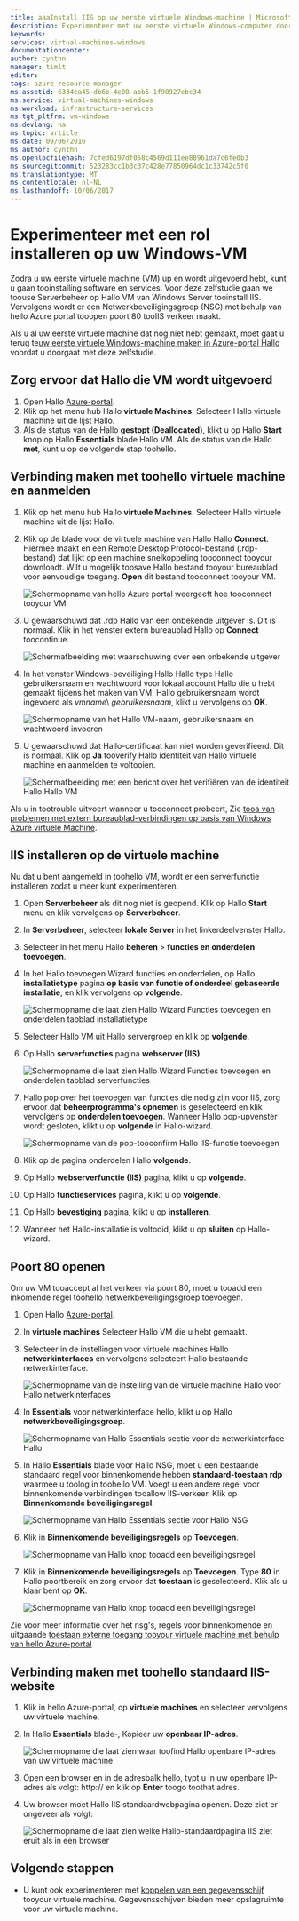 ```yaml
---
title: aaaInstall IIS op uw eerste virtuele Windows-machine | Microsoft Docs
description: Experimenteer met uw eerste virtuele Windows-computer door IIS installeren en openen met behulp van poort 80 hello Azure-portal.
keywords: 
services: virtual-machines-windows
documentationcenter: 
author: cynthn
manager: timlt
editor: 
tags: azure-resource-manager
ms.assetid: 6334ea45-db6b-4e08-abb5-1f98927ebc34
ms.service: virtual-machines-windows
ms.workload: infrastructure-services
ms.tgt_pltfrm: vm-windows
ms.devlang: na
ms.topic: article
ms.date: 09/06/2016
ms.author: cynthn
ms.openlocfilehash: 7cfed6197df058c4569d111ee88961da7c6fe0b3
ms.sourcegitcommit: 523283cc1b3c37c428e77850964dc1c33742c5f0
ms.translationtype: MT
ms.contentlocale: nl-NL
ms.lasthandoff: 10/06/2017
---
```

# <a name="experiment-with-installing-a-role-on-your-windows-vm"></a>Experimenteer met een rol installeren op uw Windows-VM
Zodra u uw eerste virtuele machine (VM) up en wordt uitgevoerd hebt, kunt u gaan tooinstalling software en services. Voor deze zelfstudie gaan we toouse Serverbeheer op Hallo VM van Windows Server tooinstall IIS. Vervolgens wordt er een Netwerkbeveiligingsgroep (NSG) met behulp van hello Azure portal tooopen poort 80 tooIIS verkeer maakt. 

Als u al uw eerste virtuele machine dat nog niet hebt gemaakt, moet gaat u terug te[uw eerste virtuele Windows-machine maken in Azure-portal Hallo](../virtual-machines-windows-hero-tutorial.md?toc=%2fazure%2fvirtual-machines%2fwindows%2ftoc.json) voordat u doorgaat met deze zelfstudie.

## <a name="make-sure-hello-vm-is-running"></a>Zorg ervoor dat Hallo die VM wordt uitgevoerd
1. Open Hallo [Azure-portal](https://portal.azure.com).
2. Klik op het menu hub Hallo **virtuele Machines**. Selecteer Hallo virtuele machine uit de lijst Hallo.
3. Als de status van de Hallo **gestopt (Deallocated)**, klikt u op Hallo **Start** knop op Hallo **Essentials** blade Hallo VM. Als de status van de Hallo **met**, kunt u op de volgende stap toohello.

## <a name="connect-toohello-virtual-machine-and-sign-in"></a>Verbinding maken met toohello virtuele machine en aanmelden
1. Klik op het menu hub Hallo **virtuele Machines**. Selecteer Hallo virtuele machine uit de lijst Hallo.
2. Klik op de blade voor de virtuele machine van Hallo Hallo **Connect**. Hiermee maakt en een Remote Desktop Protocol-bestand (.rdp-bestand) dat lijkt op een machine snelkoppeling tooconnect tooyour downloadt. Wilt u mogelijk toosave Hallo bestand tooyour bureaublad voor eenvoudige toegang. **Open** dit bestand tooconnect tooyour VM.
   
    ![Schermopname van hello Azure portal weergeeft hoe tooconnect tooyour VM](./media/hero-role/connect.png)
3. U gewaarschuwd dat .rdp Hallo van een onbekende uitgever is. Dit is normaal. Klik in het venster extern bureaublad Hallo op **Connect** toocontinue.
   
    ![Schermafbeelding met waarschuwing over een onbekende uitgever](./media/hero-role/rdp-warn.png)
4. In het venster Windows-beveiliging Hallo Hallo type Hallo gebruikersnaam en wachtwoord voor lokaal account Hallo die u hebt gemaakt tijdens het maken van VM. Hallo gebruikersnaam wordt ingevoerd als *vmname*&#92; *gebruikersnaam*, klikt u vervolgens op **OK**.
   
    ![Schermopname van het Hallo VM-naam, gebruikersnaam en wachtwoord invoeren](./media/hero-role/credentials.png)
5. U gewaarschuwd dat Hallo-certificaat kan niet worden geverifieerd. Dit is normaal. Klik op **Ja** tooverify Hallo identiteit van Hallo virtuele machine en aanmelden te voltooien.
   
   ![Schermafbeelding met een bericht over het verifiëren van de identiteit Hallo Hallo VM](./media/hero-role/cert-warning.png)

Als u in tootrouble uitvoert wanneer u tooconnect probeert, Zie [tooa van problemen met extern bureaublad-verbindingen op basis van Windows Azure virtuele Machine](troubleshoot-rdp-connection.md?toc=%2fazure%2fvirtual-machines%2fwindows%2ftoc.json).

## <a name="install-iis-on-your-vm"></a>IIS installeren op de virtuele machine
Nu dat u bent aangemeld in toohello VM, wordt er een serverfunctie installeren zodat u meer kunt experimenteren.

1. Open **Serverbeheer** als dit nog niet is geopend. Klik op Hallo **Start** menu en klik vervolgens op **Serverbeheer**.
2. In **Serverbeheer**, selecteer **lokale Server** in het linkerdeelvenster Hallo. 
3. Selecteer in het menu Hallo **beheren** > **functies en onderdelen toevoegen**.
4. In het Hallo toevoegen Wizard functies en onderdelen, op Hallo **installatietype** pagina **op basis van functie of onderdeel gebaseerde installatie**, en klik vervolgens op **volgende**.
   
    ![Schermopname die laat zien Hallo Wizard Functies toevoegen en onderdelen tabblad installatietype](./media/hero-role/role-wizard.png)
5. Selecteer Hallo VM uit Hallo servergroep en klik op **volgende**.
6. Op Hallo **serverfuncties** pagina **webserver (IIS)**.
   
    ![Schermopname die laat zien Hallo Wizard Functies toevoegen en onderdelen tabblad serverfuncties](./media/hero-role/add-iis.png)
7. Hallo pop over het toevoegen van functies die nodig zijn voor IIS, zorg ervoor dat **beheerprogramma's opnemen** is geselecteerd en klik vervolgens op **onderdelen toevoegen**. Wanneer Hallo pop-upvenster wordt gesloten, klikt u op **volgende** in Hallo-wizard.
   
    ![Schermopname van de pop-tooconfirm Hallo IIS-functie toevoegen](./media/hero-role/confirm-add-feature.png)
8. Klik op de pagina onderdelen Hallo **volgende**.
9. Op Hallo **webserverfunctie (IIS)** pagina, klikt u op **volgende**. 
10. Op Hallo **functieservices** pagina, klikt u op **volgende**. 
11. Op Hallo **bevestiging** pagina, klikt u op **installeren**. 
12. Wanneer het Hallo-installatie is voltooid, klikt u op **sluiten** op Hallo-wizard.

## <a name="open-port-80"></a>Poort 80 openen
Om uw VM tooaccept al het verkeer via poort 80, moet u tooadd een inkomende regel toohello netwerkbeveiligingsgroep toevoegen. 

1. Open Hallo [Azure-portal](https://portal.azure.com).
2. In **virtuele machines** Selecteer Hallo VM die u hebt gemaakt.
3. Selecteer in de instellingen voor virtuele machines Hallo **netwerkinterfaces** en vervolgens selecteert Hallo bestaande netwerkinterface.
   
    ![Schermopname van de instelling van de virtuele machine Hallo voor Hallo netwerkinterfaces](./media/hero-role/network-interface.png)
4. In **Essentials** voor netwerkinterface hello, klikt u op Hallo **netwerkbeveiligingsgroep**.
   
    ![Schermopname van Hallo Essentials sectie voor de netwerkinterface Hallo](./media/hero-role/select-nsg.png)
5. In Hallo **Essentials** blade voor Hallo NSG, moet u een bestaande standaard regel voor binnenkomende hebben **standaard-toestaan rdp** waarmee u toolog in toohello VM. Voegt u een andere regel voor binnenkomende verbindingen tooallow IIS-verkeer. Klik op **Binnenkomende beveiligingsregel**.
   
    ![Schermopname van Hallo Essentials sectie voor Hallo NSG](./media/hero-role/inbound.png)
6. Klik in **Binnenkomende beveiligingsregels** op **Toevoegen**.
   
    ![Schermopname van Hallo knop tooadd een beveiligingsregel](./media/hero-role/add-rule.png)
7. Klik in **Binnenkomende beveiligingsregels** op **Toevoegen**. Type **80** in Hallo poortbereik en zorg ervoor dat **toestaan** is geselecteerd. Klik als u klaar bent op **OK**.
   
    ![Schermopname van Hallo knop tooadd een beveiligingsregel](./media/hero-role/port-80.png)

Zie voor meer informatie over het nsg's, regels voor binnenkomende en uitgaande [toestaan externe toegang tooyour virtuele machine met behulp van hello Azure-portal](nsg-quickstart-portal.md?toc=%2fazure%2fvirtual-machines%2fwindows%2ftoc.json)

## <a name="connect-toohello-default-iis-website"></a>Verbinding maken met toohello standaard IIS-website
1. Klik in hello Azure-portal, op **virtuele machines** en selecteer vervolgens uw virtuele machine.
2. In Hallo **Essentials** blade-, Kopieer uw **openbaar IP-adres**.
   
    ![Schermopname die laat zien waar toofind Hallo openbare IP-adres van uw virtuele machine](./media/hero-role/ipaddress.png)
3. Open een browser en in de adresbalk hello, typt u in uw openbare IP-adres als volgt: http://<publicIPaddress> en klik op **Enter** toogo toothat adres.
4. Uw browser moet Hallo IIS standaardwebpagina openen. Deze ziet er ongeveer als volgt:
   
    ![Schermopname die laat zien welke Hallo-standaardpagina IIS ziet eruit als in een browser](./media/hero-role/iis-default.png)

## <a name="next-steps"></a>Volgende stappen
* U kunt ook experimenteren met [koppelen van een gegevensschijf](attach-disk-portal.md?toc=%2fazure%2fvirtual-machines%2fwindows%2ftoc.json) tooyour virtuele machine. Gegevensschijven bieden meer opslagruimte voor uw virtuele machine.

